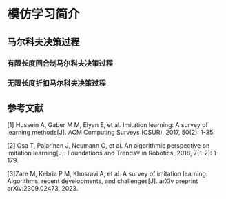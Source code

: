 # 模仿学习简介



## 马尔科夫决策过程

### 有限长度回合制马尔科夫决策过程



### 无限长度折扣马尔科夫决策过程





## 参考文献

[1] Hussein A, Gaber M M, Elyan E, et al. Imitation learning: A survey of learning methods[J]. ACM Computing Surveys (CSUR), 2017, 50(2): 1-35.

[2] Osa T, Pajarinen J, Neumann G, et al. An algorithmic perspective on imitation learning[J]. Foundations and Trends® in Robotics, 2018, 7(1-2): 1-179.

[3]Zare M, Kebria P M, Khosravi A, et al. A survey of imitation learning: Algorithms, recent developments, and challenges[J]. arXiv preprint arXiv:2309.02473, 2023.